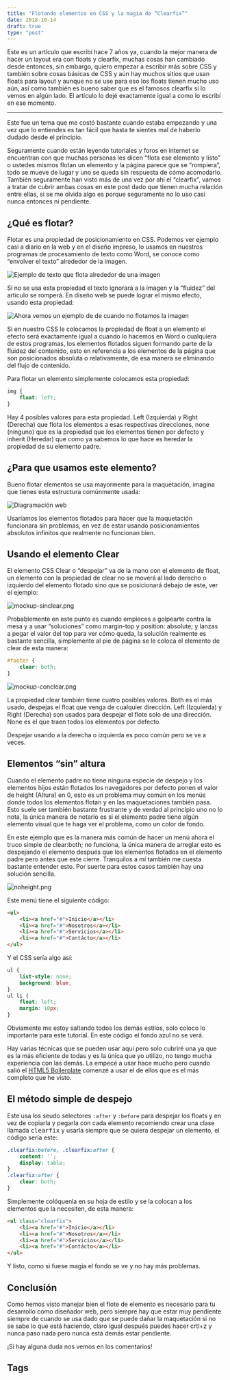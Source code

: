 ```yaml
---
title: "Flotando elementos en CSS y la magia de “Clearfix”"
date: 2018-10-14
draft: true
type: "post"
---
```

<div class="p-2 bg-blue-200">
Este es un artículo que escribí hace 7 años ya, cuando la mejor manera de hacer un layout era con floats y clearfix, muchas cosas han cambiado desde entonces, sin embargo, quiero empezar a escribir más sobre CSS y también sobre cosas básicas de CSS y aún hay muchos sitios que usan floats para layout y aunque no se use para eso los floats tienen mucho uso aún, así como también es bueno saber que es el famosos clearfix si lo vemos en algún lado. El artículo lo dejé exactamente igual a como lo escribí en ese momento.
</div>

***

Este fue un tema que me costó bastante cuando estaba empezando y una vez que lo entiendes es tan fácil que hasta te sientes mal de haberlo dudado desde el principio.

Seguramente cuando están leyendo tutoriales y foros en internet se encuentran con que muchas personas les dicen “flota ese elemento y listo” o ustedes mismos flotan un elemento y la página parece que se “rompiera”, todo se mueve de lugar y uno se queda sin respuesta de cómo acomodarlo. También seguramente han visto más de una vez por ahí el “clearfix”, vamos a tratar de cubrir ambas cosas en este post dado que tienen mucha relación entre ellas, si se me olvida algo es porque seguramente no lo uso casi nunca entonces ni pendiente.

## ¿Qué es flotar?

Flotar es una propiedad de posicionamiento en CSS. Podemos ver ejemplo casi a diario en la web y en el diseño impreso, lo usamos en nuestros programas de procesamiento de texto como Word, se conoce como “envolver el texto” alrededor de la imagen.

![Ejemplo de texto que flota alrededor de una imagen](../img/print1.jpg)

Si no se usa esta propiedad el texto ignorará a la imagen y la “fluidez” del artículo se romperá. En diseño web se puede lograr el mismo efecto, usando esta propiedad:

![Ahora vemos un ejemplo de de cuando no flotamos la imagen](../img/web.jpg)

Si en nuestro CSS le colocamos la propiedad de float a un elemento el efecto será exactamente igual a cuando lo hacemos en Word o cualquiera de estos programas, los elementos flotados siguen formando parte de la fluidez del contenido, esto en referencia a los elementos de la página que son posicionados absoluta o relativamente, de esa manera se eliminando del flujo de contenido.

Para flotar un elemento simplemente colocamos esta propiedad:

```css
img {
    float: left;
}
```

Hay 4 posibles valores para esta propiedad. Left (Izquierda) y Right (Derecha) que flota los elementos a esas respectivas direcciones, none (ninguno) que es la propiedad que los elementos tienen por defecto y inherit (Heredar) que como ya sabemos lo que hace es heredar la propiedad de su elemento padre.

## ¿Para que usamos este elemento?
Bueno flotar elementos se usa mayormente para la maquetación, imagina que tienes esta estructura comúnmente usada:

![Diagramación web](../img/mockup.png)

Usaríamos los elementos flotados para hacer que la maquetación funcionara sin problemas, en vez de estar usando posicionamientos absolutos infinitos que realmente no funcionan bien.

## Usando el elemento Clear
El elemento CSS Clear o “despejar” va de la mano con el elemento de float, un elemento con la propiedad de clear no se moverá al lado derecho o izquierdo del elemento flotado sino que se posicionará debajo de este, ver el ejemplo:

![mockup-sinclear.png](../img/mockup-sinclear.png)

Probablemente en este punto es cuando empieces a golpearte contra la mesa y a usar “soluciones” como margin-top y position: absolute; y lanzas a pegar el valor del top para ver cómo queda, la solución realmente es bastante sencilla, simplemente al pie de página se le coloca el elemento de clear de esta manera:

```css
#footer {
    clear: both;
}
```

![mockup-conclear.png](../img/mockup-conclear.png)

La propiedad clear también tiene cuatro posibles valores. Both es el más usado, despejas el float que venga de cualquier dirección. Left (Izquierda) y Right (Derecha) son usados para despejar el flote solo de una dirección. None es el que traen todos los elementos por defecto.

Despejar usando a la derecha o izquierda es poco común pero se ve a veces.

## Elementos “sin” altura

Cuando el elemento padre no tiene ninguna especie de despejo y los elementos hijos están flotados los navegadores por defecto ponen el valor de height (Altura) en 0, esto es un problema muy común en los menús donde todos los elementos flotan y en las maquetaciones también pasa. Esto suele ser también bastante frustrante y de verdad al principio uno no lo nota, la única manera de notarlo es si el elemento padre tiene algún elemento visual que te haga ver el problema, como un color de fondo.

En este ejemplo que es la manera más común de hacer un menú ahora el truco simple de clear:both; no funciona, la única manera de arreglar esto es despejando el elemento después que los elementos flotados en el elemento padre pero antes que este cierre. Tranquilos a mí también me cuesta bastante entender esto. Por suerte para estos casos también hay una solución sencilla.

![noheight.png](../img/noheight.png)

Este menú tiene el siguiente código:

```html
<ul>
    <li><a href="#">Inicio</a></li>
    <li><a href="#">Nosotros</a></li>
    <li><a href="#">Servicios</a></li>
    <li><a href="#">Contácto</a></li>
</ul>
```

Y el CSS sería algo así:

```css
ul {
    list-style: none;
    background: blue;
}
ul li {
    float: left;
    margin: 10px;
}
```

Obviamente me estoy saltando todos los demás estilos, solo coloco lo importante para este tutorial. En este código el fondo azul no se verá.

Hay varias técnicas que se pueden usar aquí pero solo cubriré una ya que es la más eficiente de todas y es la única que yo utilizo, no tengo mucha experiencia con las demás. La empecé a usar hace mucho pero cuando salió el [HTML5 Boilerplate](https://html5boilerplate.com/) comenzé a usar el de ellos que es el más completo que he visto.

## El método simple de despejo

Este usa los seudo selectores `:after` y `:before` para despejar los floats y en vez de copiarla y pegarla con cada elemento recomiendo crear una clase llamada <kbd>clearfix</kbd> y usarla siempre que se quiera despejar un elemento, el código sería este:

```css
.clearfix:before, .clearfix:after {
    content: '';
    display: table;
}
.clearfix:after {
    clear: both;
}
```

Simplemente colóquenla en su hoja de estilo y se la colocan a los elementos que la necesiten, de esta manera:

```html
<ul class="clearfix">
    <li><a href="#">Inicio</a></li>
    <li><a href="#">Nosotros</a></li>
    <li><a href="#">Servicios</a></li>
    <li><a href="#">Contácto</a></li>
</ul>
```

Y listo, como si fuese magia el fondo se ve y no hay más problemas.

## Conclusión

Como hemos visto manejar bien el flote de elemento es necesario para tu desarrollo como diseñador web, pero siempre hay que estar muy pendiente siempre de cuando se usa dado que se puede dañar la maquetación si no se sabe lo que está haciendo, claro igual después puedes hacer crtl+z y nunca paso nada pero nunca está demás estar pendiente.

¡Si hay alguna duda nos vemos en los comentarios!

## Tags